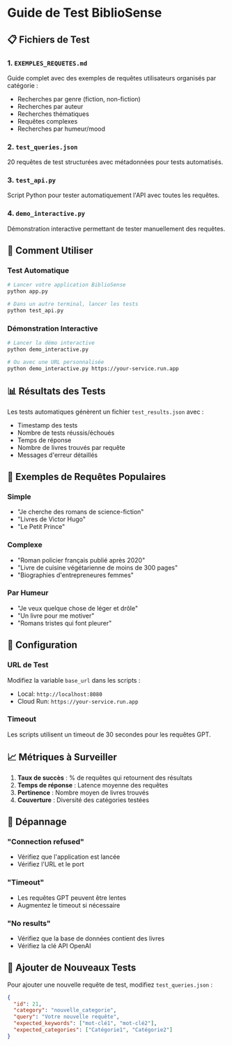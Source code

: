 # Guide de Test BiblioSense

## 📋 Fichiers de Test

### 1. `EXEMPLES_REQUETES.md`
Guide complet avec des exemples de requêtes utilisateurs organisés par catégorie :
- Recherches par genre (fiction, non-fiction)
- Recherches par auteur
- Recherches thématiques
- Requêtes complexes
- Recherches par humeur/mood

### 2. `test_queries.json` 
20 requêtes de test structurées avec métadonnées pour tests automatisés.

### 3. `test_api.py`
Script Python pour tester automatiquement l'API avec toutes les requêtes.

### 4. `demo_interactive.py`
Démonstration interactive permettant de tester manuellement des requêtes.

## 🚀 Comment Utiliser

### Test Automatique
```bash
# Lancer votre application BiblioSense
python app.py

# Dans un autre terminal, lancer les tests
python test_api.py
```

### Démonstration Interactive
```bash
# Lancer la démo interactive
python demo_interactive.py

# Ou avec une URL personnalisée
python demo_interactive.py https://your-service.run.app
```

## 📊 Résultats des Tests

Les tests automatiques génèrent un fichier `test_results.json` avec :
- Timestamp des tests
- Nombre de tests réussis/échoués
- Temps de réponse
- Nombre de livres trouvés par requête
- Messages d'erreur détaillés

## 🎯 Exemples de Requêtes Populaires

### Simple
- "Je cherche des romans de science-fiction"
- "Livres de Victor Hugo"
- "Le Petit Prince"

### Complexe
- "Roman policier français publié après 2020"
- "Livre de cuisine végétarienne de moins de 300 pages"
- "Biographies d'entrepreneures femmes"

### Par Humeur
- "Je veux quelque chose de léger et drôle"
- "Un livre pour me motiver"
- "Romans tristes qui font pleurer"

## 🔧 Configuration

### URL de Test
Modifiez la variable `base_url` dans les scripts :
- Local: `http://localhost:8080`
- Cloud Run: `https://your-service.run.app`

### Timeout
Les scripts utilisent un timeout de 30 secondes pour les requêtes GPT.

## 📈 Métriques à Surveiller

1. **Taux de succès** : % de requêtes qui retournent des résultats
2. **Temps de réponse** : Latence moyenne des requêtes
3. **Pertinence** : Nombre moyen de livres trouvés
4. **Couverture** : Diversité des catégories testées

## 🐛 Dépannage

### "Connection refused"
- Vérifiez que l'application est lancée
- Vérifiez l'URL et le port

### "Timeout"
- Les requêtes GPT peuvent être lentes
- Augmentez le timeout si nécessaire

### "No results"
- Vérifiez que la base de données contient des livres
- Vérifiez la clé API OpenAI

## 📝 Ajouter de Nouveaux Tests

Pour ajouter une nouvelle requête de test, modifiez `test_queries.json` :

```json
{
  "id": 21,
  "category": "nouvelle_categorie",
  "query": "Votre nouvelle requête",
  "expected_keywords": ["mot-clé1", "mot-clé2"],
  "expected_categories": ["Catégorie1", "Catégorie2"]
}
```
